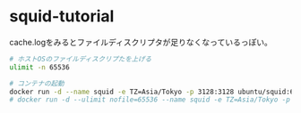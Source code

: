 # squid-tutorial

cache.logをみるとファイルディスクリプタが足りなくなっているっぽい。

```bash
# ホストOSのファイルディスクリプたを上げる
ulimit -n 65536

# コンテナの起動
docker run -d --name squid -e TZ=Asia/Tokyo -p 3128:3128 ubuntu/squid:6.10-24.10_beta
# docker run -d --ulimit nofile=65536 --name squid -e TZ=Asia/Tokyo -p 3128:3128 ubuntu/squid:6.10-24.10_beta
```
